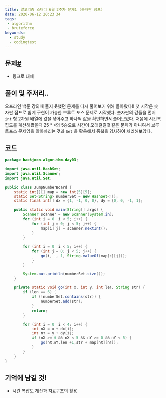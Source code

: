 ```yaml
---
title: 알고리즘 스터디 6월 2주차 문제1 (숫자판 점프)
date: 2020-06-12 20:23:34
tags:
 - algorithm
 - bruteforce
keywords:
  - study
  - codingtest
---
```


## 문제[#](https://www.acmicpc.net/problem/2210)

- 링크로 대체

## 풀이 및 주저리..

오프라인 백준 강의때 풀지 못했던 문제를 다시 풀어보기 위해 돌아왔다!! 첫 시작은 숫자판 점프로 쉽게 구현이 가능한 브루트 포스 문제로 시작했다. 숫자판의 값들을 먼저 `int` 형 2차원 배열에 값을 넣어주고 하나씩 값을 확인하면서 풀어보았다. 처음에 시간복잡도를 계산해봤을때 25 * 4의 5승으로 시간이 오래걸릴것 같은 문제가 아니여서 브루트포스 문제임을 알아차리는 것과 `Set` 을 활용해서 중복을 검사하여 처리해보았다.

## 코드

```java
package baekjoon.algorithm.day03;

import java.util.HashSet;
import java.util.Scanner;
import java.util.Set;

public class JumpNumberBoard {
    static int[][] map = new int[5][5];
    static Set<String> numberSet = new HashSet<>();
    static final int[] dx = {1, -1, 0, 0}, dy = {0, 0, -1, 1};

    public static void main(String[] args) {
        Scanner scanner = new Scanner(System.in);
        for (int i = 0; i < 5; i++) {
            for (int j = 0; j < 5; j++) {
                map[i][j] = scanner.nextInt();
            }
        }

        for (int i = 0; i < 5; i++) {
            for (int j = 0; j < 5; j++) {
                go(i, j, 1, String.valueOf(map[i][j]));
            }
        }

        System.out.println(numberSet.size());
    }

    private static void go(int x, int y, int len, String str) {
        if (len == 6) {
            if (!numberSet.contains(str)) {
                numberSet.add(str);
            }
            return;
        }

        for (int i = 0; i < 4; i++) {
            int nX = x + dx[i];
            int nY = y + dy[i];
            if (nX >= 0 && nX < 5 && nY >= 0 && nY < 5) {
                go(nX,nY,len +1,str + map[nX][nY]);
            }
        }
    }
}

```

## 기억에 남길 것!

- 시간 복잡도 계산과 자료구조의 활용

